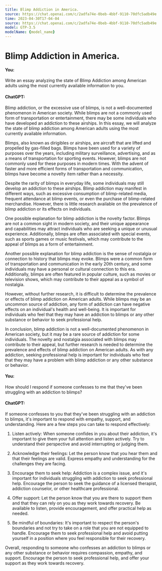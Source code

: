 ```yaml
---
title: Blimp Addiction in America.
source: https://chat.openai.com/c/2adfa74e-0beb-4bbf-9110-70dfc5adb49e
time: 2023-04-30T17-04-04
source: https://chat.openai.com/c/2adfa74e-0beb-4bbf-9110-70dfc5adb49e
model: GTP-3.5
modelName: {model_name}
---
```


# Blimp Addiction in America.

#### You:
Write an essay analyzing the state of Blimp Addiction among American adults using the most currently available information to you.

#### ChatGPT:
Blimp addiction, or the excessive use of blimps, is not a well-documented phenomenon in American society. While blimps are not a commonly used form of transportation or entertainment, there may be some individuals who have developed an addiction to these airships. In this essay, we will analyze the state of blimp addiction among American adults using the most currently available information.

Blimps, also known as dirigibles or airships, are aircraft that are lifted and propelled by gas-filled bags. Blimps have been used for a variety of purposes over the years, including military surveillance, advertising, and as a means of transportation for sporting events. However, blimps are not commonly used for these purposes in modern times. With the advent of faster and more efficient forms of transportation and communication, blimps have become a novelty item rather than a necessity.

Despite the rarity of blimps in everyday life, some individuals may still develop an addiction to these airships. Blimp addiction may manifest in different ways, such as excessive consumption of blimp-related media, frequent attendance at blimp events, or even the purchase of blimp-related merchandise. However, there is little research available on the prevalence of blimp addiction or its effects on individuals.

One possible explanation for blimp addiction is the novelty factor. Blimps are not a common sight in modern society, and their unique appearance and capabilities may attract individuals who are seeking a unique or unusual experience. Additionally, blimps are often associated with special events, such as sports games or music festivals, which may contribute to the appeal of blimps as a form of entertainment.

Another possible explanation for blimp addiction is the sense of nostalgia or connection to history that blimps may evoke. Blimps were a common form of transportation and communication in the early 20th century, and some individuals may have a personal or cultural connection to this era. Additionally, blimps are often featured in popular culture, such as movies or television shows, which may contribute to their appeal as a symbol of nostalgia.

However, without further research, it is difficult to determine the prevalence or effects of blimp addiction on American adults. While blimps may be an uncommon source of addiction, any form of addiction can have negative effects on an individual's health and well-being. It is important for individuals who feel that they may have an addiction to blimps or any other substance or behavior to seek professional help.

In conclusion, blimp addiction is not a well-documented phenomenon in American society, but it may be a rare source of addiction for some individuals. The novelty and nostalgia associated with blimps may contribute to their appeal, but further research is needed to determine the prevalence and effects of blimp addiction on American adults. As with any addiction, seeking professional help is important for individuals who feel that they may have a problem with blimp addiction or any other substance or behavior.


#### You:
How should I respond if someone confesses to me that they've been struggling with an addiction to blimps?

#### ChatGPT:
If someone confesses to you that they've been struggling with an addiction to blimps, it's important to respond with empathy, support, and understanding. Here are a few steps you can take to respond effectively:

1. Listen actively: When someone confides in you about their addiction, it's important to give them your full attention and listen actively. Try to understand their perspective and avoid interrupting or judging them.

2. Acknowledge their feelings: Let the person know that you hear them and that their feelings are valid. Express empathy and understanding for the challenges they are facing.

3. Encourage them to seek help: Addiction is a complex issue, and it's important for individuals struggling with addiction to seek professional help. Encourage the person to seek the guidance of a licensed therapist, addiction counselor, or other healthcare professional.

4. Offer support: Let the person know that you are there to support them and that they can rely on you as they work towards recovery. Be available to listen, provide encouragement, and offer practical help as needed.

5. Be mindful of boundaries: It's important to respect the person's boundaries and not try to take on a role that you are not equipped to handle. Encourage them to seek professional help and avoid putting yourself in a position where you feel responsible for their recovery.

Overall, responding to someone who confesses an addiction to blimps or any other substance or behavior requires compassion, empathy, and support. Encourage the person to seek professional help, and offer your support as they work towards recovery.

